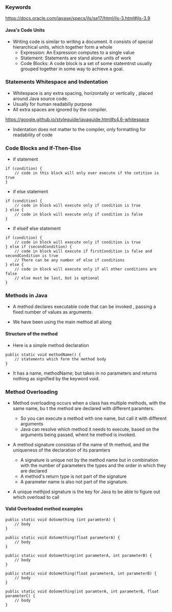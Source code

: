### Keywords

https://docs.oracle.com/javase/specs/jls/se17/html/jls-3.html#jls-3.9

#### Java's Code Units

- Writing code is similar to writing a document. It consists of special hierarchical units, which together form a whole
  - Expression: An Expression computes to a single value
  - Statement: Statements are stand alone units of work
  - Code Blocks: A code block is a set of some statemtnst usually grouped together in some way to achieve a goal.

### Statements Whitespace and Indentation

- Whitespace is any extra spacing, horizontally or vertically , placed around Java source code.
- Usually for human readabiliy purpose
- All extra spaces are ignored by the compiler.

https://google.github.io/styleguide/javaguide.html#s4.6-whitespace

- Indentation does not matter to the compiler, only formatting for readability of code

### Code Blocks and If-Then-Else

- if statement

```
if (condition) {
    // code in this block will only ever execute if the cotition is true
}
```

- if else statement

```
if (condition) {
    // code in block will execute only if condition is true
} else {
    // code in block will execute only if condition is false
}
```

- if elseif else statement

```
if (condition) {
    // code in block will execute only if condition is true
} else if (secondCondition) {
    // code in block will execute if firstCondition is false and secondCondition is true
    // There can be any number of else if conditions
} else {
    // code in block will execute only if all other conditions are false
    // else must be last, but is optional
}
```

### Methods in Java

- A method declares executable code that can be invoked , passing a fixed number of values as arguments.

- We have been using the main method all along

#### Structure of the method

- Here is a simple method declaration

```
public static void methodName() {
    // statements which form the method body
}
```

- It has a name, methodName; but takes in no parameters and returns nothing as signified by the keyword void.

### Method Overloading

- Method overloading occurs when a class has multiple methods, with the same name, bu t the method are declared with different paramters.

  - So you can execute a method with one name, but call it with different arguments
  - Java can resolve which method it needs to execute, based on the arguments being passed, whent he method is invoked.

- A method signature consistas of the name of th method, and the uniqueness of the declaration of its paramters

  - A signature is unique not by the method name but in combination with the number of parameters the types and the order in which they are declared
  - A method's return type is not part of the signature
  - A parameter name is also not part of the signature.

- A unique methjod signature is the key for Java to be able to figure out which overload to call

#### Valid Overloaded method examples

```
public static void doSomething (int paramterA) {
    // body
}

public static void doSomething(float parameterA) {
    // body
}

public static void doSomething(int parameterA, int parameterB) {
    // body
}

public static void doSomething(float parameterA, int parameterB) {
    // body
}

public static void doSomething(int paramterA, int parameterB, float parameterC) {
    // body
}
```
